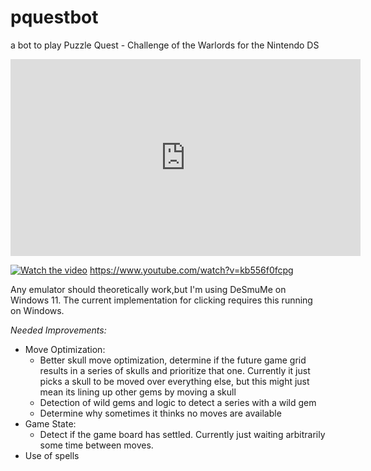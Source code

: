 # pquestbot

a bot to play Puzzle Quest - Challenge of the Warlords for the Nintendo DS

<iframe width="560" height="315"
src="https://youtu.be/kb556f0fcpg" 
frameborder="0" 
allow="accelerometer; autoplay; encrypted-media; gyroscope; picture-in-picture" 
allowfullscreen></iframe>

[![Watch the video](https://img.youtube.com/vi/kb556f0fcpg/maxresdefault.jpg)](https://youtu.be/kb556f0fcpg)
https://www.youtube.com/watch?v=kb556f0fcpg

Any emulator should theoretically work,but I'm using DeSmuMe on Windows 11. The current implementation for clicking requires this running on Windows.


*Needed Improvements:*
- Move Optimization:
    - Better skull move optimization, determine if the future game grid results in a series of skulls and prioritize that one. Currently it just picks a skull to be moved over everything else, but this might just mean its lining up other gems by moving a skull
    - Detection of wild gems and logic to detect a series with a wild gem
    - Determine why sometimes it thinks no moves are available
- Game State:
    - Detect if the game board has settled. Currently just waiting arbitrarily some time between moves.
- Use of spells

